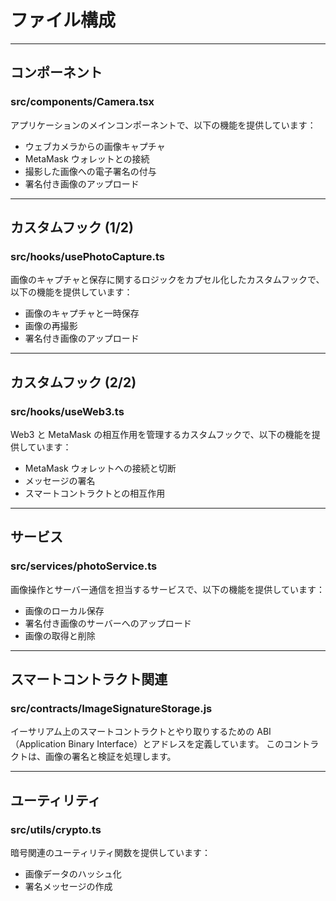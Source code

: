 
# ファイル構成

---

## コンポーネント

### **src/components/Camera.tsx**

アプリケーションのメインコンポーネントで、以下の機能を提供しています：
- ウェブカメラからの画像キャプチャ
- MetaMask ウォレットとの接続
- 撮影した画像への電子署名の付与
- 署名付き画像のアップロード

---

## カスタムフック (1/2)

### **src/hooks/usePhotoCapture.ts**

画像のキャプチャと保存に関するロジックをカプセル化したカスタムフックで、以下の機能を提供しています：
- 画像のキャプチャと一時保存
- 画像の再撮影
- 署名付き画像のアップロード

---

## カスタムフック (2/2)

### **src/hooks/useWeb3.ts**

Web3 と MetaMask の相互作用を管理するカスタムフックで、以下の機能を提供しています：
- MetaMask ウォレットへの接続と切断
- メッセージの署名
- スマートコントラクトとの相互作用

---

## サービス

### **src/services/photoService.ts**

画像操作とサーバー通信を担当するサービスで、以下の機能を提供しています：
- 画像のローカル保存
- 署名付き画像のサーバーへのアップロード
- 画像の取得と削除

---

## スマートコントラクト関連

### **src/contracts/ImageSignatureStorage.js**

イーサリアム上のスマートコントラクトとやり取りするための ABI（Application Binary Interface）とアドレスを定義しています。
このコントラクトは、画像の署名と検証を処理します。

---

## ユーティリティ

### **src/utils/crypto.ts**

暗号関連のユーティリティ関数を提供しています：
- 画像データのハッシュ化
- 署名メッセージの作成